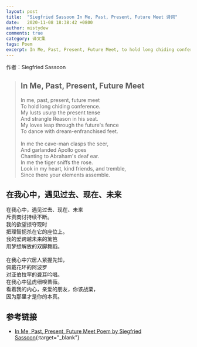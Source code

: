 ```yaml
---
layout: post
title:  "Siegfried Sassoon In Me, Past, Present, Future Meet 诗词"
date:   2020-11-08 18:38:42 +0800
author: mistydew
comments: true
category: 译文集
tags: Poem
excerpt: In Me, Past, Present, Future Meet, to hold long chiding conference. My lusts usurp the present tense, and strangle Reason in his seat. My loves leap through the future's fence, to dance with dream-enfranchised feet.
---
```

作者：Siegfried Sassoon

<blockquote class="original">
  <h2>In Me, Past, Present, Future Meet</h2>
  <p>
    In me, past, present, future meet<br>
    To hold long chiding conference.<br>
    My lusts usurp the present tense<br>
    And strangle Reason in his seat.<br>
    My loves leap through the future's fence<br>
    To dance with dream-enfranchised feet.<br>
    <br>
    In me the cave-man clasps the seer,<br>
    And garlanded Apollo goes<br>
    Chanting to Abraham's deaf ear.<br>
    In me the tiger sniffs the rose.<br>
    Look in my heart, kind friends, and tremble,<br>
    Since there your elements assemble.
  </p>
</blockquote>

<div class="translation">
  <h2>在我心中，遇见过去、现在、未来</h2>
  <p>
    在我心中，遇见过去、现在、未来<br>
    斥责商讨持续不断。<br>
    我的欲望掠夺现时<br>
    把理智扼杀在它的座位上。<br>
    我的爱跨越未来的篱笆<br>
    用梦想解放的双脚舞蹈。<br>
    <br>
    在我心中穴居人紧握先知，<br>
    佩戴花环的阿波罗<br>
    对亚伯拉罕的聋耳吟唱。<br>
    在我心中猛虎细嗅蔷薇。<br>
    看着我的内心，亲爱的朋友，你该战栗，<br>
    因为那里才是你的本真。
  </p>
</div>

## 参考链接

* [In Me, Past, Present, Future Meet Poem by Siegfried Sassoon](https://internetpoem.com/siegfried-sassoon/in-me-past-present-future-meet-poem/){:target="_blank"}
